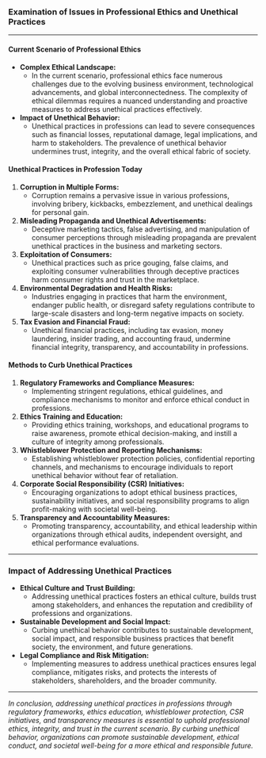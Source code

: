 ### Examination of Issues in Professional Ethics and Unethical Practices

---

#### Current Scenario of Professional Ethics

- **Complex Ethical Landscape:**
  - In the current scenario, professional ethics face numerous challenges due to the evolving business environment, technological advancements, and global interconnectedness. The complexity of ethical dilemmas requires a nuanced understanding and proactive measures to address unethical practices effectively.
- **Impact of Unethical Behavior:**
  - Unethical practices in professions can lead to severe consequences such as financial losses, reputational damage, legal implications, and harm to stakeholders. The prevalence of unethical behavior undermines trust, integrity, and the overall ethical fabric of society.

#### Unethical Practices in Profession Today

1. **Corruption in Multiple Forms:**
   - Corruption remains a pervasive issue in various professions, involving bribery, kickbacks, embezzlement, and unethical dealings for personal gain.
2. **Misleading Propaganda and Unethical Advertisements:**
   - Deceptive marketing tactics, false advertising, and manipulation of consumer perceptions through misleading propaganda are prevalent unethical practices in the business and marketing sectors.
3. **Exploitation of Consumers:**
   - Unethical practices such as price gouging, false claims, and exploiting consumer vulnerabilities through deceptive practices harm consumer rights and trust in the marketplace.
4. **Environmental Degradation and Health Risks:**
   - Industries engaging in practices that harm the environment, endanger public health, or disregard safety regulations contribute to large-scale disasters and long-term negative impacts on society.
5. **Tax Evasion and Financial Fraud:**
   - Unethical financial practices, including tax evasion, money laundering, insider trading, and accounting fraud, undermine financial integrity, transparency, and accountability in professions.

#### Methods to Curb Unethical Practices

1. **Regulatory Frameworks and Compliance Measures:**
   - Implementing stringent regulations, ethical guidelines, and compliance mechanisms to monitor and enforce ethical conduct in professions.
2. **Ethics Training and Education:**
   - Providing ethics training, workshops, and educational programs to raise awareness, promote ethical decision-making, and instill a culture of integrity among professionals.
3. **Whistleblower Protection and Reporting Mechanisms:**
   - Establishing whistleblower protection policies, confidential reporting channels, and mechanisms to encourage individuals to report unethical behavior without fear of retaliation.
4. **Corporate Social Responsibility (CSR) Initiatives:**
   - Encouraging organizations to adopt ethical business practices, sustainability initiatives, and social responsibility programs to align profit-making with societal well-being.
5. **Transparency and Accountability Measures:**
   - Promoting transparency, accountability, and ethical leadership within organizations through ethical audits, independent oversight, and ethical performance evaluations.

---

### Impact of Addressing Unethical Practices

- **Ethical Culture and Trust Building:**
  - Addressing unethical practices fosters an ethical culture, builds trust among stakeholders, and enhances the reputation and credibility of professions and organizations.
- **Sustainable Development and Social Impact:**
  - Curbing unethical behavior contributes to sustainable development, social impact, and responsible business practices that benefit society, the environment, and future generations.
- **Legal Compliance and Risk Mitigation:**
  - Implementing measures to address unethical practices ensures legal compliance, mitigates risks, and protects the interests of stakeholders, shareholders, and the broader community.

---

_In conclusion, addressing unethical practices in professions through regulatory frameworks, ethics education, whistleblower protection, CSR initiatives, and transparency measures is essential to uphold professional ethics, integrity, and trust in the current scenario. By curbing unethical behavior, organizations can promote sustainable development, ethical conduct, and societal well-being for a more ethical and responsible future._
